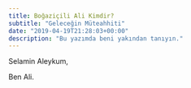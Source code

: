 ```yaml
---
title: Boğaziçili Ali Kimdir?
subtitle: "Geleceğin Müteahhiti"
date: "2019-04-19T21:28:03+00:00"
description: "Bu yazımda beni yakından tanıyın."
---
```




Selamin Aleykum,

Ben Ali.







